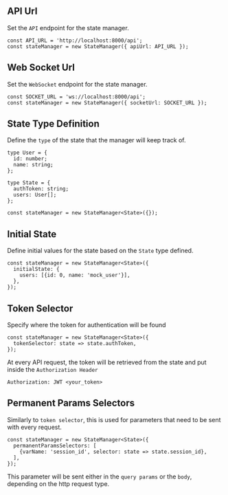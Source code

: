 ## API Url
Set the `API` endpoint for the state manager.
```tsx
const API_URL = 'http://localhost:8000/api';
const stateManager = new StateManager({ apiUrl: API_URL });
```

## Web Socket Url
Set the `WebSocket` endpoint for the state manager.
```tsx
const SOCKET_URL = 'ws://localhost:8000/api';
const stateManager = new StateManager({ socketUrl: SOCKET_URL });
```

## State Type Definition
Define the `type` of the state that the manager will keep track of.

```tsx
type User = {
  id: number;
  name: string;
};

type State = { 
  authToken: string;
  users: User[];
};

const stateManager = new StateManager<State>({});
```
## Initial State
Define initial values for the state based on the `State` type defined.

```tsx
const stateManager = new StateManager<State>({
  initialState: {
    users: [{id: 0, name: 'mock_user'}],
  },
});
```

## Token Selector
Specify where the token for authentication will be found
```tsx
const stateManager = new StateManager<State>({
  tokenSelector: state => state.authToken,
});
```
At every API request, the token will be retrieved from the state and put inside the `Authorization Header`
```
Authorization: JWT <your_token>
```

## Permanent Params Selectors
Similarly to `token selector`, this is used for parameters that need to be sent with every request.
```tsx
const stateManager = new StateManager<State>({
  permanentParamsSelectors: [
    {varName: 'session_id', selector: state => state.session_id},
  ],
});
```
This parameter will be sent either in the `query params` or the `body`, depending on the http request type.
